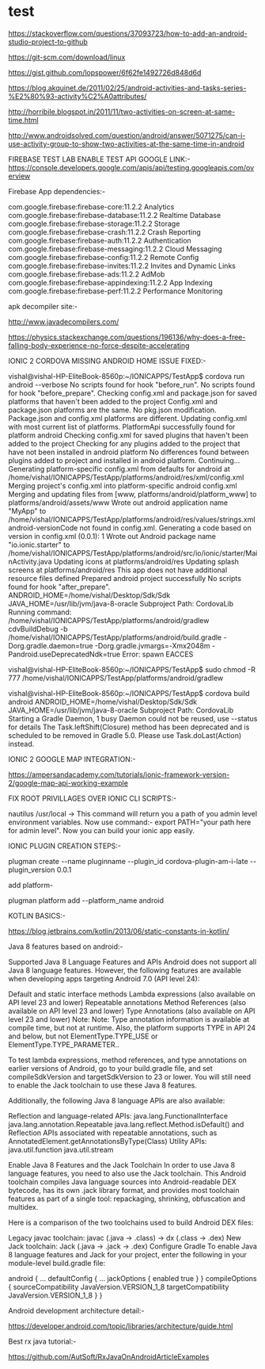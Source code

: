 # test

https://stackoverflow.com/questions/37093723/how-to-add-an-android-studio-project-to-github

https://git-scm.com/download/linux

https://gist.github.com/lopspower/6f62fe1492726d848d6d

https://blog.akquinet.de/2011/02/25/android-activities-and-tasks-series-%E2%80%93-activity%C2%A0attributes/

http://horribile.blogspot.in/2011/11/two-activities-on-screen-at-same-time.html

http://www.androidsolved.com/question/android/answer/5071275/can-i-use-activity-group-to-show-two-activities-at-the-same-time-in-android

FIREBASE TEST LAB ENABLE TEST API GOOGLE LINK:-
https://console.developers.google.com/apis/api/testing.googleapis.com/overview

Firebase App dependencies:-

com.google.firebase:firebase-core:11.2.2	Analytics
com.google.firebase:firebase-database:11.2.2	Realtime Database
com.google.firebase:firebase-storage:11.2.2	Storage
com.google.firebase:firebase-crash:11.2.2	Crash Reporting
com.google.firebase:firebase-auth:11.2.2	Authentication
com.google.firebase:firebase-messaging:11.2.2	Cloud Messaging
com.google.firebase:firebase-config:11.2.2	Remote Config
com.google.firebase:firebase-invites:11.2.2	Invites and Dynamic Links
com.google.firebase:firebase-ads:11.2.2	AdMob
com.google.firebase:firebase-appindexing:11.2.2	App Indexing
com.google.firebase:firebase-perf:11.2.2	Performance Monitoring

apk decompiler site:-

http://www.javadecompilers.com/

https://physics.stackexchange.com/questions/196136/why-does-a-free-falling-body-experience-no-force-despite-accelerating


IONIC 2 CORDOVA MISSING ANDROID HOME ISSUE FIXED:-

vishal@vishal-HP-EliteBook-8560p:~/IONICAPPS/TestApp$ cordova run android --verbose
No scripts found for hook "before_run".
No scripts found for hook "before_prepare".
Checking config.xml and package.json for saved platforms that haven't been added to the project
Config.xml and package.json platforms are the same. No pkg.json modification.
Package.json and config.xml platforms are different. Updating config.xml with most current list of platforms.
PlatformApi successfully found for platform android
Checking config.xml for saved plugins that haven't been added to the project
Checking for any plugins added to the project that have not been installed in android platform
No differences found between plugins added to project and installed in android platform. Continuing...
Generating platform-specific config.xml from defaults for android at /home/vishal/IONICAPPS/TestApp/platforms/android/res/xml/config.xml
Merging project's config.xml into platform-specific android config.xml
Merging and updating files from [www, platforms/android/platform_www] to platforms/android/assets/www
Wrote out android application name "MyApp" to /home/vishal/IONICAPPS/TestApp/platforms/android/res/values/strings.xml
android-versionCode not found in config.xml. Generating a code based on version in config.xml (0.0.1): 1
Wrote out Android package name "io.ionic.starter" to /home/vishal/IONICAPPS/TestApp/platforms/android/src/io/ionic/starter/MainActivity.java
Updating icons at platforms/android/res
Updating splash screens at platforms/android/res
This app does not have additional resource files defined
Prepared android project successfully
No scripts found for hook "after_prepare".
ANDROID_HOME=/home/vishal/Desktop/Sdk/Sdk
JAVA_HOME=/usr/lib/jvm/java-8-oracle
Subproject Path: CordovaLib
Running command: /home/vishal/IONICAPPS/TestApp/platforms/android/gradlew cdvBuildDebug -b /home/vishal/IONICAPPS/TestApp/platforms/android/build.gradle -Dorg.gradle.daemon=true -Dorg.gradle.jvmargs=-Xmx2048m -Pandroid.useDeprecatedNdk=true
Error: spawn EACCES

vishal@vishal-HP-EliteBook-8560p:~/IONICAPPS/TestApp$ sudo chmod -R 777 /home/vishal/IONICAPPS/TestApp/platforms/android/gradlew

vishal@vishal-HP-EliteBook-8560p:~/IONICAPPS/TestApp$ cordova build android
ANDROID_HOME=/home/vishal/Desktop/Sdk/Sdk
JAVA_HOME=/usr/lib/jvm/java-8-oracle
Subproject Path: CordovaLib
Starting a Gradle Daemon, 1 busy Daemon could not be reused, use --status for details
The Task.leftShift(Closure) method has been deprecated and is scheduled to be removed in Gradle 5.0. Please use Task.doLast(Action) instead.


IONIC 2 GOOGLE MAP INTEGRATION:-

https://ampersandacademy.com/tutorials/ionic-framework-version-2/google-map-api-working-example

FIX ROOT PRIVILLAGES OVER IONIC CLI SCRIPTS:-

nautilus /usr/local -> This command will return you a path of you admin level environment variables.
Now use command:- 
export PATH="your path here for admin level".
Now you can build your ionic app easily.

IONIC PLUGIN CREATION STEPS:-

plugman create --name pluginname --plugin_id cordova-plugin-am-i-late --plugin_version 0.0.1

add platform-

plugman platform add --platform_name android

KOTLIN BASICS:-

https://blog.jetbrains.com/kotlin/2013/06/static-constants-in-kotlin/


Java 8 features based on android:-

Supported Java 8 Language Features and APIs
Android does not support all Java 8 language features. However, the following features are available when developing apps targeting Android 7.0 (API level 24):

Default and static interface methods
Lambda expressions (also available on API level 23 and lower)
Repeatable annotations
Method References (also available on API level 23 and lower)
Type Annotations (also available on API level 23 and lower)
Note: Note: Type annotation information is available at compile time, but not at runtime. Also, the platform supports TYPE in API 24 and below, but not ElementType.TYPE_USE or ElementType.TYPE_PARAMETER..

To test lambda expressions, method references, and type annotations on earlier versions of Android, go to your build.gradle file, and set compileSdkVersion and targetSdkVersion to 23 or lower. You will still need to enable the Jack toolchain to use these Java 8 features.

Additionally, the following Java 8 language APIs are also available:

Reflection and language-related APIs:
java.lang.FunctionalInterface
java.lang.annotation.Repeatable
java.lang.reflect.Method.isDefault()
and Reflection APIs associated with repeatable annotations, such as AnnotatedElement.getAnnotationsByType(Class)
Utility APIs:
java.util.function
java.util.stream

Enable Java 8 Features and the Jack Toolchain
In order to use Java 8 language features, you need to also use the Jack toolchain. This Android toolchain compiles Java language sources into Android-readable DEX bytecode, has its own .jack library format, and provides most toolchain features as part of a single tool: repackaging, shrinking, obfuscation and multidex.

Here is a comparison of the two toolchains used to build Android DEX files:

Legacy javac toolchain:
javac (.java → .class) → dx (.class → .dex)
New Jack toolchain:
Jack (.java → .jack → .dex)
Configure Gradle
To enable Java 8 language features and Jack for your project, enter the following in your module-level build.gradle file:

android {
  ...
  defaultConfig {
    ...
    jackOptions {
      enabled true
    }
  }
  compileOptions {
    sourceCompatibility JavaVersion.VERSION_1_8
    targetCompatibility JavaVersion.VERSION_1_8
  }
}

Android development architecture detail:-

https://developer.android.com/topic/libraries/architecture/guide.html


Best rx java tutorial:-

https://github.com/AutSoft/RxJavaOnAndroidArticleExamples
